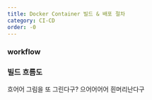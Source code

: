 ```yaml
---
title: Docker Container 빌드 & 배포 절차
category: CI-CD
order: -0
---
```


### workflow


### 빌드 흐름도
흐어어 그림을 또 그린다구? 으어어어어 흰머리난다구